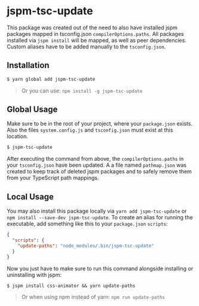# jspm-tsc-update

This package was created out of the need to also have installed jspm packages 
mapped in tsconfig.json `compilerOptions.paths`. All packages installed via `jspm install` will be mapped, as well as peer dependencies. Custom aliases have to be added manually to the `tsconfig.json`.

## Installation

```sh
$ yarn global add jspm-tsc-update
```

> Or you can use: `npm install -g jspm-tsc-update`

## Global Usage

Make sure to be in the root of your project, where your `package.json` exists.
Also the files `system.config.js` and `tsconfig.json` must exist at this location.

```sh
$ jspm-tsc-update
```

After executing the command from above, the `compilerOptions.paths` in your `tsconfig.json` have been updated.
A a file named `pathmap.json` was created to keep track of deleted jspm packages and to safely remove them from
your TypeScript path mappings.

## Local Usage

You may also install this package locally via `yarn add jspm-tsc-update` or `npm install --save-dev jspm-tsc-update`.
To create an alias for running the executable, add something like this to your `package.json` `scripts`:

```json
{
  "scripts": {
    "update-paths": "node_modules/.bin/jspm-tsc-update"
  }
}
```

Now you just have to make sure to run this command alongside installing or uninstalling with jspm:

```
$ jspm install css-animator && yarn update-paths
```

> Or when using npm instead of yarn: `npm run update-paths`
